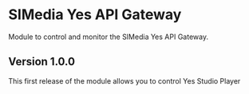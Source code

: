 # SIMedia Yes API Gateway

Module to control and monitor the SIMedia Yes API Gateway.


## Version 1.0.0
This first release of the module allows you to control Yes Studio Player